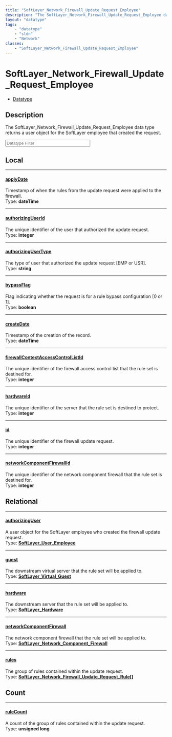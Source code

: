 ```yaml
---
title: "SoftLayer_Network_Firewall_Update_Request_Employee"
description: "The SoftLayer_Network_Firewall_Update_Request_Employee data type returns a user object for the SoftLayer employee that c... "
layout: "datatype"
tags:
    - "datatype"
    - "sldn"
    - "Network"
classes:
    - "SoftLayer_Network_Firewall_Update_Request_Employee"
---
```


# SoftLayer_Network_Firewall_Update_Request_Employee
<div id='service-datatype'>
    <ul id='sldn-reference-tabs'>
        <li id='datatype'> <a href='/reference/datatypes/SoftLayer_Network_Firewall_Update_Request_Employee' >Datatype</a></li>
    </ul>
</div>

## Description 


The SoftLayer_Network_Firewall_Update_Request_Employee data type returns a user object for the SoftLayer employee that created the request. 





<!-- Filer BEGIN -->
<div class="view-filters">
        <div class="clearfix">
            <div class="search-input-box">
                <input placeholder="Datatype Filter" onkeyup="titleSearch(inputId='prop-input', divId='properties', elementClass='prop-row')" 
                    type="text" id="prop-input" value="" size="30" maxlength="128" class="form-text">
            </div>
        </div>
</div>
<!-- Filer END -->

<div id="properties" class="content">
<div id="localProperties" class="prop-content" >

## Local
<div class="prop-row">

-----
[applyDate]: #applydate
#### [applyDate]
Timestamp of when the rules from the update request were applied to the firewall.  
<span class="type-label">Type: </span>**dateTime**  



</div>
<div class="prop-row">

-----
[authorizingUserId]: #authorizinguserid
#### [authorizingUserId]
The unique identifier of the user that authorized the update request.  
<span class="type-label">Type: </span>**integer**  



</div>
<div class="prop-row">

-----
[authorizingUserType]: #authorizingusertype
#### [authorizingUserType]
The type of user that authorized the update request [EMP or USR].  
<span class="type-label">Type: </span>**string**  



</div>
<div class="prop-row">

-----
[bypassFlag]: #bypassflag
#### [bypassFlag]
Flag indicating whether the request is for a rule bypass configuration [0 or 1].  
<span class="type-label">Type: </span>**boolean**  



</div>
<div class="prop-row">

-----
[createDate]: #createdate
#### [createDate]
Timestamp of the creation of the record.  
<span class="type-label">Type: </span>**dateTime**  



</div>
<div class="prop-row">

-----
[firewallContextAccessControlListId]: #firewallcontextaccesscontrollistid
#### [firewallContextAccessControlListId]
The unique identifier of the firewall access control list that the rule set is destined for.  
<span class="type-label">Type: </span>**integer**  



</div>
<div class="prop-row">

-----
[hardwareId]: #hardwareid
#### [hardwareId]
The unique identifier of the server that the rule set is destined to protect.  
<span class="type-label">Type: </span>**integer**  



</div>
<div class="prop-row">

-----
[id]: #id
#### [id]
The unique identifier of the firewall update request.  
<span class="type-label">Type: </span>**integer**  



</div>
<div class="prop-row">

-----
[networkComponentFirewallId]: #networkcomponentfirewallid
#### [networkComponentFirewallId]
The unique identifier of the network component firewall that the rule set is destined for.  
<span class="type-label">Type: </span>**integer**  



</div>
</div>
<!-- LOCAL PROPERTY END -->

<div id="relationalProperties"  class="prop-content" >

## Relational
<div class="prop-row">

-----
[authorizingUser]: #authorizinguser
#### [authorizingUser]
A user object for the SoftLayer employee who created the firewall update request.  
<span class="type-label">Type: </span>**<a href='/reference/datatypes/SoftLayer_User_Employee'>SoftLayer_User_Employee </a>**  



</div>
<div class="prop-row">

-----
[guest]: #guest
#### [guest]
The downstream virtual server that the rule set will be applied to.  
<span class="type-label">Type: </span>**<a href='/reference/datatypes/SoftLayer_Virtual_Guest'>SoftLayer_Virtual_Guest </a>**  



</div>
<div class="prop-row">

-----
[hardware]: #hardware
#### [hardware]
The downstream server that the rule set will be applied to.  
<span class="type-label">Type: </span>**<a href='/reference/datatypes/SoftLayer_Hardware'>SoftLayer_Hardware </a>**  



</div>
<div class="prop-row">

-----
[networkComponentFirewall]: #networkcomponentfirewall
#### [networkComponentFirewall]
The network component firewall that the rule set will be applied to.  
<span class="type-label">Type: </span>**<a href='/reference/datatypes/SoftLayer_Network_Component_Firewall'>SoftLayer_Network_Component_Firewall </a>**  



</div>
<div class="prop-row">

-----
[rules]: #rules
#### [rules]
The group of rules contained within the update request.  
<span class="type-label">Type: </span>**<a href='/reference/datatypes/SoftLayer_Network_Firewall_Update_Request_Rule'>SoftLayer_Network_Firewall_Update_Request_Rule[] </a>**  



</div>

## Count
<div class="prop-row">

-----
[ruleCount]: #rulecount
#### [ruleCount]
A count of the group of rules contained within the update request.   
<span class="type-label">Type: </span>**unsigned long**  



</div>
</div>


